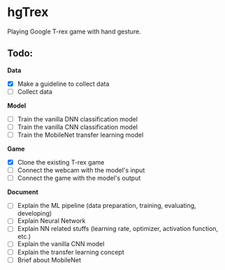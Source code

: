 # hgTrex

Playing Google T-rex game with hand gesture.

## **Todo:**

**Data**

- [x] Make a guideline to collect data
- [ ] Collect data

**Model**

- [ ] Train the vanilla DNN classification model
- [ ] Train the vanilla CNN classification model
- [ ] Train the MobileNet transfer learning model

**Game**

- [x] Clone the existing T-rex game
- [ ] Connect the webcam with the model's input
- [ ] Connect the game with the model's output

**Document**

- [ ] Explain the ML pipeline (data preparation, training, evaluating, developing)
- [ ] Explain Neural Network
- [ ] Explain NN related stuffs (learning rate, optimizer, activation function, etc.)
- [ ] Explain the vanilla CNN model
- [ ] Explain the transfer learning concept
- [ ] Brief about MobileNet